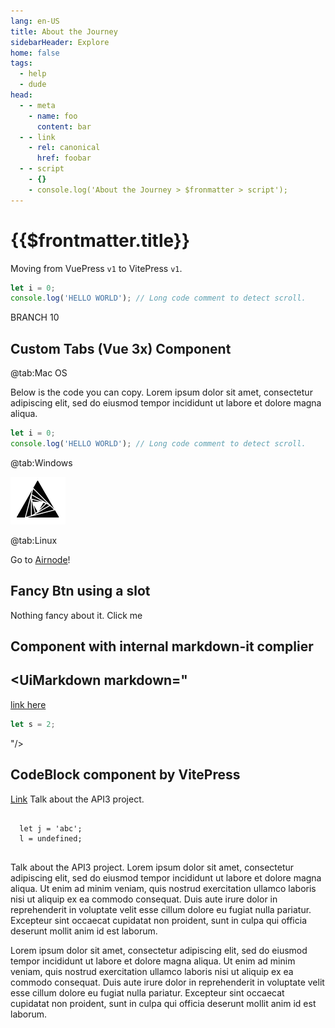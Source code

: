 ```yaml
---
lang: en-US
title: About the Journey
sidebarHeader: Explore
home: false
tags:
  - help
  - dude
head:
  - - meta
    - name: foo
      content: bar
  - - link
    - rel: canonical
      href: foobar
  - - script
    - {}
    - console.log('About the Journey > $fronmatter > script');
---
```


# {{$frontmatter.title}}

Moving from VuePress `v1` to VitePress `v1`.

```js
let i = 0;
console.log('HELLO WORLD'); // Long code comment to detect scroll.
```

BRANCH 10

## Custom Tabs (Vue 3x) Component

<Tabs>

@tab:Mac OS

Below is the code you can copy. Lorem ipsum dolor sit amet, consectetur
adipiscing elit, sed do eiusmod tempor incididunt ut labore et dolore magna
aliqua.

```js
let i = 0;
console.log('HELLO WORLD'); // Long code comment to detect scroll.
```

@tab:Windows

![img](/API3-Active.png)

@tab:Linux

Go to [Airnode](/reference/airnode/latest/)!

</Tabs>

## Fancy Btn using a slot

Nothing fancy about it. <FancyButton >Click me</FancyButton>

## Component with internal markdown-it complier

## <UiMarkdown markdown="

[link here](/) <br/>

```js
let s = 2;
```

"/>

## CodeBlock component by VitePress

<p>
  <a href="/guides/providers/#advanced-manual-creation">Link</a> Talk about the API3 project.

  <pre><code>
  let j = 'abc';
  l = undefined;
  </code></pre>
</p>

Talk about the API3 project. Lorem ipsum dolor sit amet, consectetur adipiscing
elit, sed do eiusmod tempor incididunt ut labore et dolore magna aliqua. Ut enim
ad minim veniam, quis nostrud exercitation ullamco laboris nisi ut aliquip ex ea
commodo consequat. Duis aute irure dolor in reprehenderit in voluptate velit
esse cillum dolore eu fugiat nulla pariatur. Excepteur sint occaecat cupidatat
non proident, sunt in culpa qui officia deserunt mollit anim id est laborum.

Lorem ipsum dolor sit amet, consectetur adipiscing elit, sed do eiusmod tempor
incididunt ut labore et dolore magna aliqua. Ut enim ad minim veniam, quis
nostrud exercitation ullamco laboris nisi ut aliquip ex ea commodo consequat.
Duis aute irure dolor in reprehenderit in voluptate velit esse cillum dolore eu
fugiat nulla pariatur. Excepteur sint occaecat cupidatat non proident, sunt in
culpa qui officia deserunt mollit anim id est laborum.
